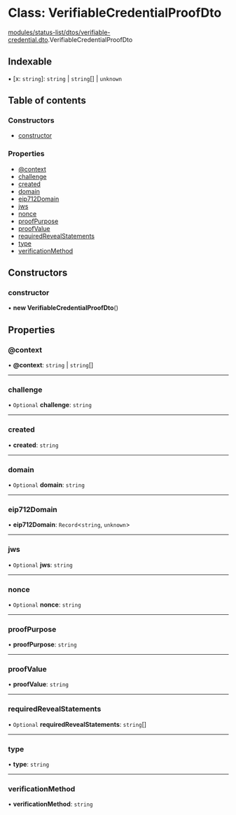 # Class: VerifiableCredentialProofDto

[modules/status-list/dtos/verifiable-credential.dto](../modules/modules_status_list_dtos_verifiable_credential_dto.md).VerifiableCredentialProofDto

## Indexable

▪ [x: `string`]: `string` \| `string`[] \| `unknown`

## Table of contents

### Constructors

- [constructor](modules_status_list_dtos_verifiable_credential_dto.VerifiableCredentialProofDto.md#constructor)

### Properties

- [@context](modules_status_list_dtos_verifiable_credential_dto.VerifiableCredentialProofDto.md#@context)
- [challenge](modules_status_list_dtos_verifiable_credential_dto.VerifiableCredentialProofDto.md#challenge)
- [created](modules_status_list_dtos_verifiable_credential_dto.VerifiableCredentialProofDto.md#created)
- [domain](modules_status_list_dtos_verifiable_credential_dto.VerifiableCredentialProofDto.md#domain)
- [eip712Domain](modules_status_list_dtos_verifiable_credential_dto.VerifiableCredentialProofDto.md#eip712domain)
- [jws](modules_status_list_dtos_verifiable_credential_dto.VerifiableCredentialProofDto.md#jws)
- [nonce](modules_status_list_dtos_verifiable_credential_dto.VerifiableCredentialProofDto.md#nonce)
- [proofPurpose](modules_status_list_dtos_verifiable_credential_dto.VerifiableCredentialProofDto.md#proofpurpose)
- [proofValue](modules_status_list_dtos_verifiable_credential_dto.VerifiableCredentialProofDto.md#proofvalue)
- [requiredRevealStatements](modules_status_list_dtos_verifiable_credential_dto.VerifiableCredentialProofDto.md#requiredrevealstatements)
- [type](modules_status_list_dtos_verifiable_credential_dto.VerifiableCredentialProofDto.md#type)
- [verificationMethod](modules_status_list_dtos_verifiable_credential_dto.VerifiableCredentialProofDto.md#verificationmethod)

## Constructors

### constructor

• **new VerifiableCredentialProofDto**()

## Properties

### @context

• **@context**: `string` \| `string`[]

___

### challenge

• `Optional` **challenge**: `string`

___

### created

• **created**: `string`

___

### domain

• `Optional` **domain**: `string`

___

### eip712Domain

• **eip712Domain**: `Record`<`string`, `unknown`\>

___

### jws

• `Optional` **jws**: `string`

___

### nonce

• `Optional` **nonce**: `string`

___

### proofPurpose

• **proofPurpose**: `string`

___

### proofValue

• **proofValue**: `string`

___

### requiredRevealStatements

• `Optional` **requiredRevealStatements**: `string`[]

___

### type

• **type**: `string`

___

### verificationMethod

• **verificationMethod**: `string`
